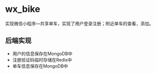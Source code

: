 # wx_bike
实现微信小程序—共享单车，实现了用户登录注册；附近单车的查看，添加。

## 后端实现
* 用户的信息保存在MongoDB中
* 注册验证码临时存储在Redis中
* 单车信息保存在MongoDB中
